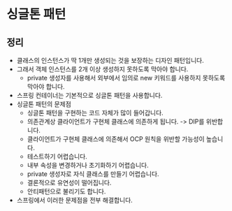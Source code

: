 # 싱글톤 패턴

## 정리

- 클래스의 인스턴스가 딱 1개만 생성되는 것을 보장하는 디자인 패턴입니다.
- 그래서 객체 인스턴스를 2개 이상 생성하지 못하도록 막아야 합니다.
  - private 생성자를 사용해서 외부에서 임의로 new 키워드를 사용하지 못하도록 막아야 합니다.
- 스프링 컨테이너는 기본적으로 싱글톤 패턴을 사용합니다.
- 싱글톤 패턴의 문제점
  - 싱글톤 패턴을 구현하는 코드 자체가 많이 들어갑니다.
  - 의존관계상 클라이언트가 구현체 클래스에 의존하게 됩니다. -> DIP를 위반합니다.
  - 클라이언트가 구현체 클래스에 의존해서 OCP 원칙을 위반할 가능성이 높습니다.
  - 테스트하기 어렵습니다.
  - 내부 속성을 변경하거나 초기화하기 어렵습니다.
  - private 생성자로 자식 클래스를 만들기 어렵습니다.
  - 결론적으로 유연성이 떨어집니다.
  - 안티패턴으로 불리기도 합니다.
- 스프링에서 이러한 문제점을 전부 해결합니다.
